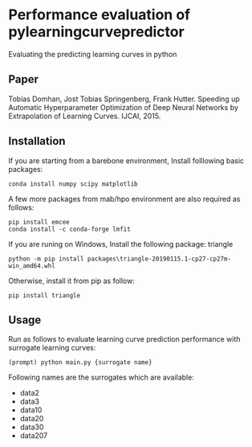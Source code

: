 # Performance evaluation of pylearningcurvepredictor
Evaluating the predicting learning curves in python


## Paper
Tobias Domhan, Jost Tobias Springenberg, Frank Hutter. Speeding up Automatic Hyperparameter Optimization of Deep Neural Networks by Extrapolation of Learning Curves. IJCAI, 2015.

## Installation

If you are starting from a barebone environment, Install folllowing basic packages:
```
conda install numpy scipy matplotlib
``` 

A few more packages from mab/hpo environment are also required as follows:
```
pip install emcee
conda install -c conda-forge lmfit
```

If you are runing on Windows, Install the following package: triangle
```
python -m pip install packages\triangle-20190115.1-cp27-cp27m-win_amd64.whl
```

Otherwise, install it from pip as follow:
```
pip install triangle
```

## Usage

Run as follows to evaluate learning curve prediction performance with surrogate learning curves:
```
(prompt) python main.py {surrogate name}
```

Following names are the surrogates which are available:
 * data2
 * data3
 * data10
 * data20
 * data30
 * data207

